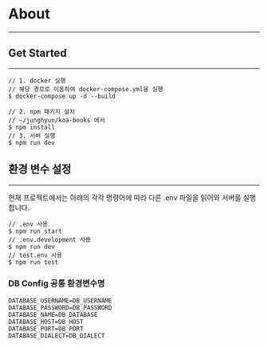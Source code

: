 # About 
---

## Get Started
---

```
// 1. docker 실행
// 해당 경로로 이동하여 docker-compose.yml을 실행
$ docker-compose up -d --build

// 2. npm 패키지 설치
// ~/junghyun/koa-books 에서
$ npm install
// 3. 서버 실행
$ npm run dev
```

## 환경 변수 설정
---
현재 프로젝트에서는 아래의 각각 명령어에 따라 다른 .env 파일을 읽어와 서버를 실행합니다.
```
// .env 사용
$ npm run start
// .env.development 사용
$ npm run dev
// test.env 사용
$ npm run test
```

### DB Config 공통 환경변수명
```
DATABASE_USERNAME=DB_USERNAME
DATABASE_PASSWORD=DB_PASSWORD
DATABASE_NAME=DB_DATABASE
DATABASE_HOST=DB_HOST
DATABASE_PORT=DB_PORT
DATABASE_DIALECT=DB_DIALECT
```
